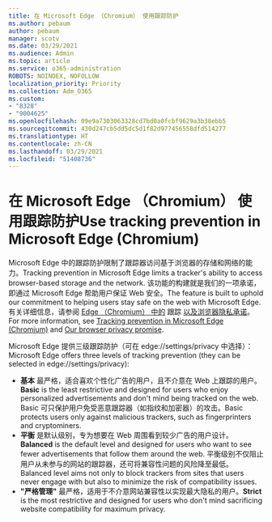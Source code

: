 ```yaml
---
title: 在 Microsoft Edge （Chromium） 使用跟踪防护
ms.author: pebaum
author: pebaum
manager: scotv
ms.date: 03/29/2021
ms.audience: Admin
ms.topic: article
ms.service: o365-administration
ROBOTS: NOINDEX, NOFOLLOW
localization_priority: Priority
ms.collection: Adm_O365
ms.custom:
- "8328"
- "9004625"
ms.openlocfilehash: 09e9a7303063328cd7bd0a0fcbf9629a3b38ebb5
ms.sourcegitcommit: 430d247cb5dd5dc5d1f82d977456558dfd514277
ms.translationtype: HT
ms.contentlocale: zh-CN
ms.lasthandoff: 03/29/2021
ms.locfileid: "51408736"
---
```

# <a name="use-tracking-prevention-in-microsoft-edge-chromium"></a><span data-ttu-id="55b74-102">在 Microsoft Edge （Chromium） 使用跟踪防护</span><span class="sxs-lookup"><span data-stu-id="55b74-102">Use tracking prevention in Microsoft Edge (Chromium)</span></span>

<span data-ttu-id="55b74-103">Microsoft Edge 中的跟踪防护限制了跟踪器访问基于浏览器的存储和网络的能力。</span><span class="sxs-lookup"><span data-stu-id="55b74-103">Tracking prevention in Microsoft Edge limits a tracker's ability to access browser-based storage and the network.</span></span> <span data-ttu-id="55b74-104">该功能的构建就是我们的一项承诺，即通过 Microsoft Edge 帮助用户保证 Web 安全。</span><span class="sxs-lookup"><span data-stu-id="55b74-104">The feature is built to uphold our commitment to helping users stay safe on the web with Microsoft Edge.</span></span> <span data-ttu-id="55b74-105">有关详细信息，请参阅 [Edge （Chromium） 中的](https://go.microsoft.com/fwlink/?linkid=2135435) 跟踪 [以及浏览器隐私承诺](https://go.microsoft.com/fwlink/?linkid=2135350)。</span><span class="sxs-lookup"><span data-stu-id="55b74-105">For more information, see [Tracking prevention in Microsoft Edge (Chromium)](https://go.microsoft.com/fwlink/?linkid=2135435) and [Our browser privacy promise](https://go.microsoft.com/fwlink/?linkid=2135350).</span></span>

<span data-ttu-id="55b74-106">Microsoft Edge 提供三级跟踪防护（可在 edge://settings/privacy 中选择）：</span><span class="sxs-lookup"><span data-stu-id="55b74-106">Microsoft Edge offers three levels of tracking prevention (they can be selected in edge://settings/privacy):</span></span>

- <span data-ttu-id="55b74-107">**基本** 最严格，适合喜欢个性化广告的用户，且不介意在 Web 上跟踪的用户。</span><span class="sxs-lookup"><span data-stu-id="55b74-107">**Basic** is the least restrictive and designed for users who enjoy personalized advertisements and don't mind being tracked on the web.</span></span> <span data-ttu-id="55b74-108">Basic 可只保护用户免受恶意跟踪器（如指纹和加密器）的攻击。</span><span class="sxs-lookup"><span data-stu-id="55b74-108">Basic protects users only against malicious trackers, such as fingerprinters and cryptominers.</span></span>
- <span data-ttu-id="55b74-109">**平衡** 是默认级别，专为想要在 Web 周围看到较少广告的用户设计。</span><span class="sxs-lookup"><span data-stu-id="55b74-109">**Balanced** is the default level and designed for users who want to see fewer advertisements that follow them around the web.</span></span> <span data-ttu-id="55b74-110">平衡级别不仅阻止用户从未参与的网站的跟踪器，还可将兼容性问题的风险降至最低。</span><span class="sxs-lookup"><span data-stu-id="55b74-110">Balanced level aims not only to block trackers from sites that users never engage with but also to minimize the risk of compatibility issues.</span></span>
- <span data-ttu-id="55b74-111">**"严格管理"** 最严格，适用于不介意网站兼容性以实现最大隐私的用户。</span><span class="sxs-lookup"><span data-stu-id="55b74-111">**Strict** is the most restrictive and designed for users who don't mind sacrificing website compatibility for maximum privacy.</span></span>